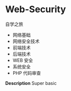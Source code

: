 <!--
 * @Author: kok-s0s
 * @Date: 2021-04-17 19:18:41
 * @LastEditTime: 2021-06-15 01:30:22
 * @Description: 记录
-->

# Web-Security

自学之旅

- 网络基础
- 网络安全技术
- 前端技术
- 后端技术
- WEB 安全
- 系统安全
- PHP 代码审查



**Description** Super basic